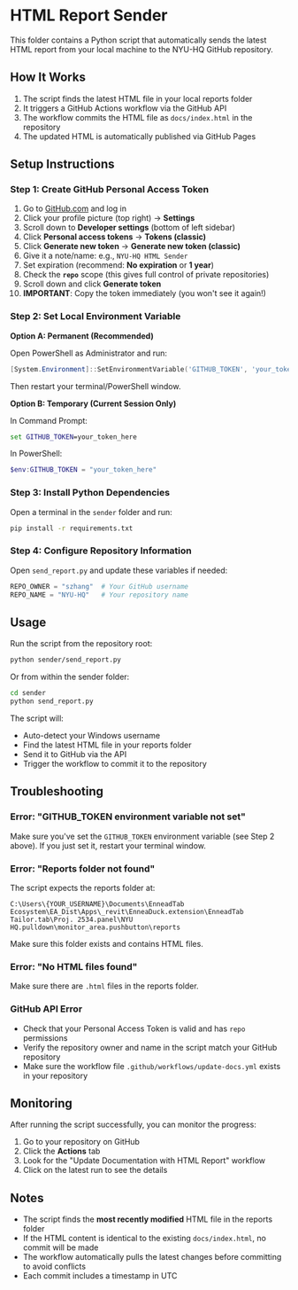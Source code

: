 # HTML Report Sender

This folder contains a Python script that automatically sends the latest HTML report from your local machine to the NYU-HQ GitHub repository.

## How It Works

1. The script finds the latest HTML file in your local reports folder
2. It triggers a GitHub Actions workflow via the GitHub API
3. The workflow commits the HTML file as `docs/index.html` in the repository
4. The updated HTML is automatically published via GitHub Pages

## Setup Instructions

### Step 1: Create GitHub Personal Access Token

1. Go to [GitHub.com](https://github.com) and log in
2. Click your profile picture (top right) → **Settings**
3. Scroll down to **Developer settings** (bottom of left sidebar)
4. Click **Personal access tokens** → **Tokens (classic)**
5. Click **Generate new token** → **Generate new token (classic)**
6. Give it a note/name: e.g., `NYU-HQ HTML Sender`
7. Set expiration (recommend: **No expiration** or **1 year**)
8. Check the **`repo`** scope (this gives full control of private repositories)
9. Scroll down and click **Generate token**
10. **IMPORTANT**: Copy the token immediately (you won't see it again!)

### Step 2: Set Local Environment Variable

**Option A: Permanent (Recommended)**

Open PowerShell as Administrator and run:

```powershell
[System.Environment]::SetEnvironmentVariable('GITHUB_TOKEN', 'your_token_here', 'User')
```

Then restart your terminal/PowerShell window.

**Option B: Temporary (Current Session Only)**

In Command Prompt:
```cmd
set GITHUB_TOKEN=your_token_here
```

In PowerShell:
```powershell
$env:GITHUB_TOKEN = "your_token_here"
```

### Step 3: Install Python Dependencies

Open a terminal in the `sender` folder and run:

```bash
pip install -r requirements.txt
```

### Step 4: Configure Repository Information

Open `send_report.py` and update these variables if needed:

```python
REPO_OWNER = "szhang"  # Your GitHub username
REPO_NAME = "NYU-HQ"   # Your repository name
```

## Usage

Run the script from the repository root:

```bash
python sender/send_report.py
```

Or from within the sender folder:

```bash
cd sender
python send_report.py
```

The script will:
- Auto-detect your Windows username
- Find the latest HTML file in your reports folder
- Send it to GitHub via the API
- Trigger the workflow to commit it to the repository

## Troubleshooting

### Error: "GITHUB_TOKEN environment variable not set"

Make sure you've set the `GITHUB_TOKEN` environment variable (see Step 2 above). If you just set it, restart your terminal window.

### Error: "Reports folder not found"

The script expects the reports folder at:
```
C:\Users\{YOUR_USERNAME}\Documents\EnneadTab Ecosystem\EA_Dist\Apps\_revit\EnneaDuck.extension\EnneadTab Tailor.tab\Proj. 2534.panel\NYU HQ.pulldown\monitor_area.pushbutton\reports
```

Make sure this folder exists and contains HTML files.

### Error: "No HTML files found"

Make sure there are `.html` files in the reports folder.

### GitHub API Error

- Check that your Personal Access Token is valid and has `repo` permissions
- Verify the repository owner and name in the script match your GitHub repository
- Make sure the workflow file `.github/workflows/update-docs.yml` exists in your repository

## Monitoring

After running the script successfully, you can monitor the progress:

1. Go to your repository on GitHub
2. Click the **Actions** tab
3. Look for the "Update Documentation with HTML Report" workflow
4. Click on the latest run to see the details

## Notes

- The script finds the **most recently modified** HTML file in the reports folder
- If the HTML content is identical to the existing `docs/index.html`, no commit will be made
- The workflow automatically pulls the latest changes before committing to avoid conflicts
- Each commit includes a timestamp in UTC

